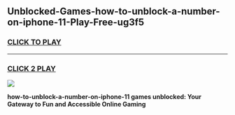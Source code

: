 
## Unblocked-Games-how-to-unblock-a-number-on-iphone-11-Play-Free-ug3f5
<h3>
<a href="https://premium76.site?title=how-to-unblock-a-number-on-iphone-11&ref=12A">CLICK TO PLAY</a></h3>
<hr>

<h3>
<a href="https://premium76.site?title=how-to-unblock-a-number-on-iphone-11&ref=12A">CLICK 2 PLAY</a>
  
</h3>

<a href="https://premium76.site?title=how-to-unblock-a-number-on-iphone-11&ref=12A"><img src="https://clearcache.store/games.png"></a>


**how-to-unblock-a-number-on-iphone-11 games unblocked: Your Gateway to Fun and Accessible Online Gaming**
